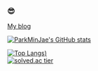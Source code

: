 ### 😎
<a href = "https://yoo11052.tistory.com/">My blog</a>
<!--
**Jeromy0515/Jeromy0515** is a ✨ _special_ ✨ repository because its `README.md` (this file) appears on your GitHub profile.

Here are some ideas to get you started:

- 🔭 I’m currently working on ...
- 🌱 I’m currently learning ...
- 👯 I’m looking to collaborate on ...
- 🤔 I’m looking for help with ...
- 💬 Ask me about ...
- 📫 How to reach me: ...
- 😄 Pronouns: ...
- ⚡ Fun fact: ...
-->
[![ParkMinJae's GitHub stats](https://github-readme-stats.vercel.app/api?username=Jeromy0515&show_icons=true&theme=dark)](https://github.com/Jeromy0515/github-readme-stats)
<br>
<!--[![Top Langs](https://github-readme-stats.vercel.app/api/top-langs/?username=Jeromy0515&layout=compact&show_icons=true&theme=dark)](https://github.com/Jeromy0515/github-readme-stats)-->
[![Top Langs](https://github-readme-stats.vercel.app/api/top-langs/?username=Jeromy0515&layout=compact&show_icons=true&theme=dark))](https://github.com/Jeromy0515/github-readme-stats)
<br>
[![solved.ac tier](http://mazassumnida.wtf/api/v2/generate_badge?boj=yoo11052)](https://solved.ac/yoo11052)
 
